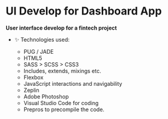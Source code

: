# UI Develop for Dashboard App

**User interface develop for a fintech project**

- ✨ Technologies used:

  - PUG / JADE
  - HTML5
  - SASS > SCSS > CSS3
  - Includes, extends, mixings etc.
  - Flexbox
  - JavaScript interactions and navigability
  - Zeplin
  - Adobe Photoshop
  - Visual Studio Code for coding
  - Prepros to precompile the code.
